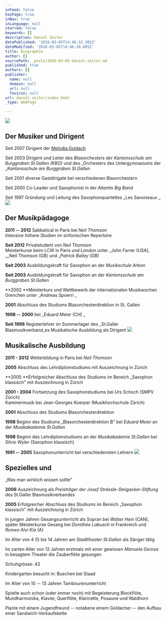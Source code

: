 ```yaml
---
inFeed: false
hasPage: true
inNav: true
inLanguage: null
starred: false
keywords: []
description: Daniel Zeiter
datePublished: '2016-03-05T14:46:32.301Z'
dateModified: '2016-03-05T14:46:10.605Z'
title: Biographie
author: []
sourcePath: _posts/2016-03-05-daniel-zeiter.md
published: true
authors: []
publisher:
  name: null
  domain: null
  url: null
  favicon: null
url: daniel-zeiter/index.html
_type: WebPage

---
```

![](https://s3-us-west-2.amazonaws.com/the-grid-img/p/65bf03fa4afdc51ffd577d0f52e1cad3c3a9edef.jpg)

## Der Musiker und Dirigent

Seit 2007 Dirigent der [Melodia Goldach][0]

Seit 2003 Dirigent und Leiter des _Blasorchesters der Kantonsschule am Burggraben St.Gallen (KBO)_ und des _Orchesters des Untergymnasiums der __Kantonsschule am Burggraben St.Gallen_

Seit 2001 diverse Gastdirigate bei verschiedenen Blasorchestern 

Seit 2000 Co-Leader und Saxophonist in der _Atlantis Big Band_

Seit 1997 Gründung und Leitung des Saxophonquartettes _Les Saxoiseaux _
![](https://s3-us-west-2.amazonaws.com/the-grid-img/p/4fa882a98306fa89768e9dfab469dedfb05c4092.jpg)

## Der Musikpädagoge

**2011 -- 2012** Sabbatical in Paris bei _Neil Thomson_  
Intensive höhere Studien im sinfonischen Repertoire

**Seit 2012** Privatstudent von _Neil Thomson_  
Meisterkurse beim LCW in Paris und London unter _John Farrer (USA), __Neil Thomson (GB) und __Patrick Bailey (GB)_

**Seit 2003** Ausbildungskraft für Saxophon an der _Musikschule Arbon_

**Seit 2003** Ausbildungskraft für Saxophon an der _Kantonsschule am Burggraben St.Gallen_

**2002 **Meisterkurs und Wettbewerb der internationalen Musikwochen Grenchen unter _Andreas Spoerri _

**2001** Abschluss des Studiums Blasorchesterdirektion in St. Gallen

**1998 -- 2000** bei _Eduard Meier (CH) _

**Seit 1998** Registerlehrer im Sommerlager des _St.Galler Blasmusikverband_es Musikalische Ausbildung als Dirigent
![](https://the-grid-user-content.s3-us-west-2.amazonaws.com/82f6f95b-762a-4693-ba56-aae1d10ad6f2.jpg)

## Musikalische Ausbildung

**2011 - 2012** Weiterbildung in Paris bei _Neil Thomson_

**2005** Abschluss des Lehrdiplomstudiums mit Auszeichnung in Zürich

**2005 **Erfolgreicher Abschluss des Studiums im Bereich „Saxophon klassisch" mit Auszeichnung in Zürich

**2001 - 2004** Fortsetzung des Saxophonstudiums bei _Urs Schoch_ (SMPV Zürich)  
Kammermusik bei Jean-Georges Koerper (Musikhochschule Zürich)

**2001** Abschluss des Studiums Blasorchesterdirektion

**1998** Beginn des Studiums „Blasorchesterdirektion B" bei _Eduard Meier_ an der _Musikakademie St.Gallen_

**1998** Beginn des Lehrdiplomstudiums an der _Musikakademie St.Gallen_ bei _Silvio Wyler_ (Saxophon klassisch)

**1991 -- 2005** Saxophonunterricht bei verschiedensten Lehrern
![](https://s3-us-west-2.amazonaws.com/the-grid-img/p/200388db9d0bcd44c36dc6a19b5c8b6ffeaa909e.jpg)

## Spezielles und   
„Was man wirklich wissen sollte" 

**2006** Auszeichnung als _Preisträger der Josef Strässle-Steigacker-Stiftung_ des St.Galler Blasmusikverbandes

**2005** Erfolgreicher Abschluss des Studiums im Bereich „Saxophon klassisch" mit Auszeichnung in Zürich

In jungen Jahren Gesangsunterricht als Sopran bei _Walter Hein_ (CAN), später Meisterkurse Gesang bei _Dorothée Labusch_ in Frankreich und _Romeo Alvi Kia_ (A) 

Im Alter von 4 (!) bis 14 Jahren am _Stadttheater St.Gallen_ als Sänger tätig 

Im zarten Alter von 12 Jahren erstmals mit einer gewissen _Manuela Gerosa_ in besagtem Theater die Zauberflöte gesungen 

Schuhgrösse: 43 

Kindergarten besucht in: Buechen bei Staad 

Im Alter von 10 -- 13 Jahren Tambourenunterricht 

Spielte auch schon (oder immer noch) mit Begeisterung Blockflöte, Mundharmonika, Klavier, Querflöte, Klarinette, Posaune und Waldhorn 

Plante mit einem Jugendfreund -- notabene einem Goldacher -- den Aufbau einer Sandwich-Verkaufskette

[0]: http://www.melodia.ch/